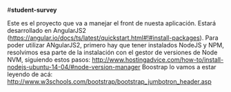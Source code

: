 #**student-survey**

  Este es el proyecto que va a manejar el front de nuesta aplicación.
  Estará desarrollado en AngularJS2 (https://angular.io/docs/ts/latest/quickstart.html#!#install-packages).
  Para poder utilizar ANgularJS2, primero hay que tener instalados NodeJS y NPM, resolvimos esa parte de la instalación con el gestor de versiones de Node  NVM,
  siguiendo estos  pasos:
http://www.hostingadvice.com/how-to/install-nodejs-ubuntu-14-04/#node-version-manager
Boostrap lo vamos a estar leyendo de acá: http://www.w3schools.com/bootstrap/bootstrap_jumbotron_header.asp


